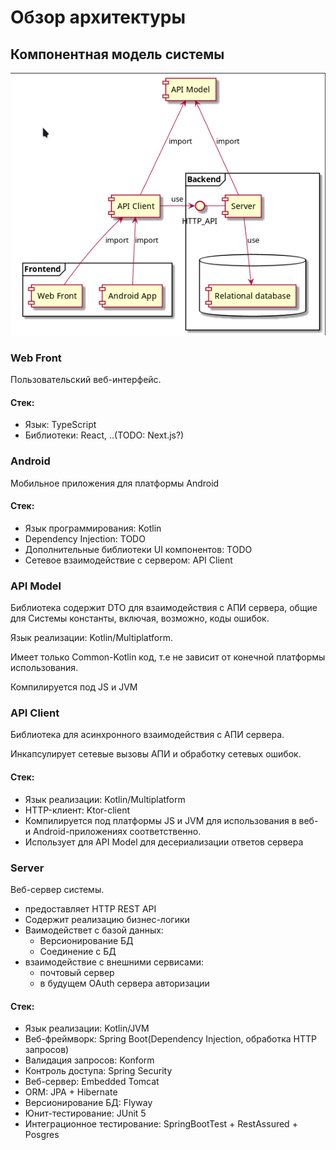 
# Обзор архитектуры

## Компонентная модель системы

![alt text](component-diagram.png)

### Web Front

Пользовательский веб-интерфейс.

#### Стек:
- Язык: TypeScript
- Библиотеки: React, ..(TODO: Next.js?) 

### Android

Мобильное приложения для платформы Android

#### Стек:
- Язык программирования: Kotlin
- Dependency Injection: TODO
- Дополнительные библиотеки UI компонентов: TODO
- Сетевое взаимодействие с сервером: API Client

### API Model

Библиотека cодержит DTO для взаимодействия с АПИ сервера, общие для Системы константы, включая, возможно, коды ошибок.

Язык реализации: Kotlin/Multiplatform.

Имеет только Сommon-Kotlin код, т.е не зависит от конечной платформы использования.

Компилируется под JS и JVM

### API Client

Библиотека для асинхронного взаимодействия с АПИ сервера.

Инкапсулирует сетевые вызовы АПИ и обработку сетевых ошибок.

#### Стек:
- Язык реализации: Kotlin/Multiplatform
- HTTP-клиент: Ktor-client
- Компилируется под платформы JS и JVM для использования в веб- и Android-приложениях соответственно.
- Использует для API Model для десериализации ответов сервера

### Server

Веб-сервер системы.
- предоставляет HTTP REST API
- Содержит реализацию бизнес-логики
- Ваимодействет с базой данных:
    - Версионирование БД
    - Соединение с БД
- взаимодействие с внешними сервисами:
    - почтовый сервер
    - в будущем OAuth сервера авторизации

#### Стек:
- Язык реализации: Kotlin/JVM
- Веб-фреймворк: Spring Boot(Dependency Injection, обработка HTTP запросов)
- Валидация запросов: Konform
- Контроль доступа: Spring Security
- Веб-сервер: Embedded Tomcat
- ORM: JPA + Hibernate
- Версионирование БД: Flyway
- Юнит-тестирование: JUnit 5
- Интеграционное тестирование: SpringBootTest + RestAssured + Posgres 